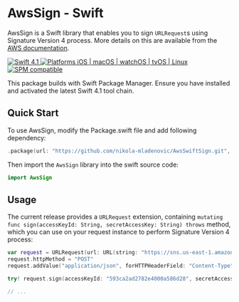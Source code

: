 # AwsSign - Swift

AwsSign is a Swift library that enables you to sign `URLRequest`s using Signature Version 4 process. More details on this are available from the [AWS documentation](http://docs.aws.amazon.com/general/latest/gr/signature-version-4.html).

<p>
    <a href="https://developer.apple.com/swift/" target="_blank">
        <img src="https://img.shields.io/badge/Swift-4.1-orange.svg?style=flat" alt="Swift 4.1">
    </a>
    <a href="https://developer.apple.com/swift/" target="_blank">
        <img src="https://img.shields.io/badge/Platforms-iOS%20%7C%20macOS%20%7C%20watchOS%20%7C%20tvOS%20%7C%20Linux-4E4E4E.svg?colorA=EF5138" alt="Platforms iOS | macOS | watchOS | tvOS | Linux">
    </a>
    <a href="https://github.com/apple/swift-package-manager" target="_blank">
        <img src="https://img.shields.io/badge/SPM-compatible-brightgreen.svg?style=flat&colorB=64A5DE" alt="SPM compatible">
    </a>
</p>

This package builds with Swift Package Manager. Ensure you have installed and activated the latest Swift 4.1 tool chain.

## Quick Start

To use AwsSign, modify the Package.swift file and add following dependency:

``` swift
.package(url: "https://github.com/nikola-mladenovic/AwsSwiftSign.git", .branch("master"))
```

Then import the `AwsSign` library into the swift source code:

``` swift
import AwsSign
```

## Usage

The current release provides a `URLRequest` extension, containing `mutating func sign(accessKeyId: String, secretAccessKey: String) throws` method, which you can use on your request instance to perform Signature Version 4 process:

``` swift
var request = URLRequest(url: URL(string: "https://sns.us-east-1.amazonaws.com?Action=Publish&Message=foo")!)
request.httpMethod = "POST"
request.addValue("application/json", forHTTPHeaderField: "Content-Type")

try! request.sign(accessKeyId: "593ca2ad2782e4000a586d28", secretAccessKey: "ASDI/YZZfLXLna3xEn7JTIJhyH/YZZfLXLna3xEn7JTIJhyH")

// ...
```